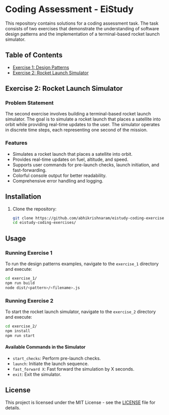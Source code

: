 # Coding Assessment - EiStudy

This repository contains solutions for a coding assessment task. The task consists of two exercises that demonstrate the understanding of software design patterns and the implementation of a terminal-based rocket launch simulator.

## Table of Contents

- [Exercise 1: Design Patterns](#exercise-1-design-patterns)
- [Exercise 2: Rocket Launch Simulator](#exercise-2-rocket-launch-simulator)

## Exercise 2: Rocket Launch Simulator

### Problem Statement

The second exercise involves building a terminal-based rocket launch simulator. The goal is to simulate a rocket launch that places a satellite into orbit while providing real-time updates to the user. The simulator operates in discrete time steps, each representing one second of the mission.

### Features

- Simulates a rocket launch that places a satellite into orbit.
- Provides real-time updates on fuel, altitude, and speed.
- Supports user commands for pre-launch checks, launch initiation, and fast-forwarding.
- Colorful console output for better readability.
- Comprehensive error handling and logging.

## Installation

1. Clone the repository:

   ```bash
   git clone https://github.com/abhikrishnaram/eistudy-coding-exercises
   cd eistudy-coding-exercises/
   ```

## Usage

### Running Exercise 1

To run the design patterns examples, navigate to the `exercise_1` directory and execute:

```bash
cd exercise_1/
npm run build
node dist/<pattern>/<filename>.js
```

### Running Exercise 2

To start the rocket launch simulator, navigate to the `exercise_2` directory and execute:

```bash
cd exercise_2/
npm install
npm run start
```

#### Available Commands in the Simulator

- `start_checks`: Perform pre-launch checks.
- `launch`: Initiate the launch sequence.
- `fast_forward X`: Fast forward the simulation by X seconds.
- `exit`: Exit the simulator.

## License

This project is licensed under the MIT License - see the [LICENSE](LICENSE) file for details.
